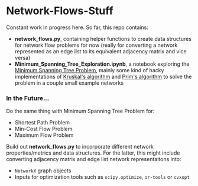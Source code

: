 # Network-Flows-Stuff

Constant work in progress here. So far, this repo contains:

* **network_flows.py**, containing helper functions to create data structures for network flow problems for now (really for converting a network represented as an edge list to its equivalent adjacency matrix and vice versa)
* **Minimum_Spanning_Tree_Exploration.ipynb**, a notebook exploring the [Minimum Spanning Tree Problem](https://en.wikipedia.org/wiki/Minimum_spanning_tree), mainly some kind of hacky implementations of [Kruskal's algorithm](https://en.wikipedia.org/wiki/Kruskal%27s_algorithm) and [Prim's algorithm](https://en.wikipedia.org/wiki/Prim%27s_algorithm) to solve the problem in a couple small example networks

### In the Future...

Do the same thing with Minimum Spanning Tree Problem for:

* Shortest Path Problem
* Min-Cost Flow Problem
* Maximum Flow Problem

Build out **network_flows.py** to incorporate different network properties/metrics and data structures. For the latter, this might include converting adjacency matrix and edge list network representaitons into:

* `NetworkX` graph objects
* Inputs for optimization tools such as `scipy.optimize`, `or-tools` or `cvxopt`